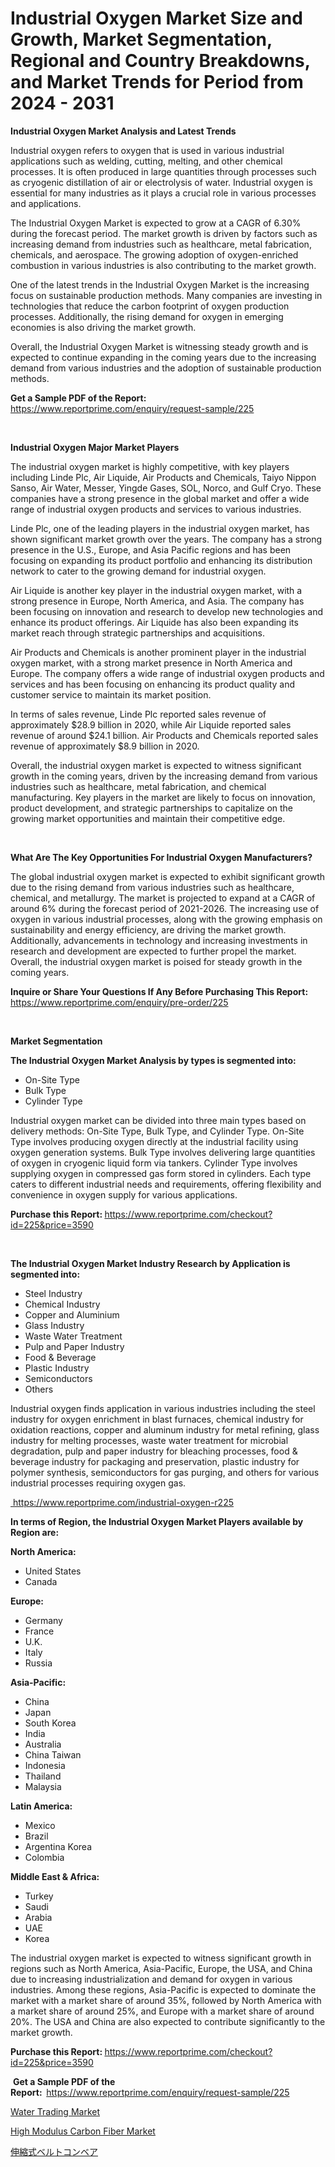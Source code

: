 <p><h1>Industrial Oxygen Market Size and Growth, Market Segmentation, Regional and Country Breakdowns, and Market Trends for Period from 2024 -  2031</h1></p><p><strong>Industrial Oxygen Market Analysis and Latest Trends</strong></p>
<p><p>Industrial oxygen refers to oxygen that is used in various industrial applications such as welding, cutting, melting, and other chemical processes. It is often produced in large quantities through processes such as cryogenic distillation of air or electrolysis of water. Industrial oxygen is essential for many industries as it plays a crucial role in various processes and applications.</p><p>The Industrial Oxygen Market is expected to grow at a CAGR of 6.30% during the forecast period. The market growth is driven by factors such as increasing demand from industries such as healthcare, metal fabrication, chemicals, and aerospace. The growing adoption of oxygen-enriched combustion in various industries is also contributing to the market growth.</p><p>One of the latest trends in the Industrial Oxygen Market is the increasing focus on sustainable production methods. Many companies are investing in technologies that reduce the carbon footprint of oxygen production processes. Additionally, the rising demand for oxygen in emerging economies is also driving the market growth.</p><p>Overall, the Industrial Oxygen Market is witnessing steady growth and is expected to continue expanding in the coming years due to the increasing demand from various industries and the adoption of sustainable production methods.</p></p>
<p><strong>Get a Sample PDF of the Report:&nbsp;</strong> <a href="https://www.reportprime.com/enquiry/request-sample/225">https://www.reportprime.com/enquiry/request-sample/225</a></p>
<p>&nbsp;</p>
<p><strong>Industrial Oxygen Major Market Players</strong></p>
<p><p>The industrial oxygen market is highly competitive, with key players including Linde Plc, Air Liquide, Air Products and Chemicals, Taiyo Nippon Sanso, Air Water, Messer, Yingde Gases, SOL, Norco, and Gulf Cryo. These companies have a strong presence in the global market and offer a wide range of industrial oxygen products and services to various industries.</p><p>Linde Plc, one of the leading players in the industrial oxygen market, has shown significant market growth over the years. The company has a strong presence in the U.S., Europe, and Asia Pacific regions and has been focusing on expanding its product portfolio and enhancing its distribution network to cater to the growing demand for industrial oxygen.</p><p>Air Liquide is another key player in the industrial oxygen market, with a strong presence in Europe, North America, and Asia. The company has been focusing on innovation and research to develop new technologies and enhance its product offerings. Air Liquide has also been expanding its market reach through strategic partnerships and acquisitions.</p><p>Air Products and Chemicals is another prominent player in the industrial oxygen market, with a strong market presence in North America and Europe. The company offers a wide range of industrial oxygen products and services and has been focusing on enhancing its product quality and customer service to maintain its market position.</p><p>In terms of sales revenue, Linde Plc reported sales revenue of approximately $28.9 billion in 2020, while Air Liquide reported sales revenue of around $24.1 billion. Air Products and Chemicals reported sales revenue of approximately $8.9 billion in 2020.</p><p>Overall, the industrial oxygen market is expected to witness significant growth in the coming years, driven by the increasing demand from various industries such as healthcare, metal fabrication, and chemical manufacturing. Key players in the market are likely to focus on innovation, product development, and strategic partnerships to capitalize on the growing market opportunities and maintain their competitive edge.</p></p>
<p>&nbsp;</p>
<p><strong>What Are The Key Opportunities For Industrial Oxygen Manufacturers?</strong></p>
<p><p>The global industrial oxygen market is expected to exhibit significant growth due to the rising demand from various industries such as healthcare, chemical, and metallurgy. The market is projected to expand at a CAGR of around 6% during the forecast period of 2021-2026. The increasing use of oxygen in various industrial processes, along with the growing emphasis on sustainability and energy efficiency, are driving the market growth. Additionally, advancements in technology and increasing investments in research and development are expected to further propel the market. Overall, the industrial oxygen market is poised for steady growth in the coming years.</p></p>
<p><strong>Inquire or Share Your Questions If Any Before Purchasing This Report:</strong> <a href="https://www.reportprime.com/enquiry/pre-order/225">https://www.reportprime.com/enquiry/pre-order/225</a></p>
<p>&nbsp;</p>
<p><strong>Market Segmentation</strong></p>
<p><strong>The Industrial Oxygen Market Analysis by types is segmented into:</strong></p>
<p><ul><li>On-Site Type</li><li>Bulk Type</li><li>Cylinder Type</li></ul></p>
<p><p>Industrial oxygen market can be divided into three main types based on delivery methods: On-Site Type, Bulk Type, and Cylinder Type. On-Site Type involves producing oxygen directly at the industrial facility using oxygen generation systems. Bulk Type involves delivering large quantities of oxygen in cryogenic liquid form via tankers. Cylinder Type involves supplying oxygen in compressed gas form stored in cylinders. Each type caters to different industrial needs and requirements, offering flexibility and convenience in oxygen supply for various applications.</p></p>
<p><strong>Purchase this Report:&nbsp;</strong><a href="https://www.reportprime.com/checkout?id=225&price=3590">https://www.reportprime.com/checkout?id=225&price=3590</a></p>
<p>&nbsp;</p>
<p><strong>The Industrial Oxygen Market Industry Research by Application is segmented into:</strong></p>
<p><ul><li>Steel Industry</li><li>Chemical Industry</li><li>Copper and Aluminium</li><li>Glass Industry</li><li>Waste Water Treatment</li><li>Pulp and Paper Industry</li><li>Food & Beverage</li><li>Plastic Industry</li><li>Semiconductors</li><li>Others</li></ul></p>
<p><p>Industrial oxygen finds application in various industries including the steel industry for oxygen enrichment in blast furnaces, chemical industry for oxidation reactions, copper and aluminum industry for metal refining, glass industry for melting processes, waste water treatment for microbial degradation, pulp and paper industry for bleaching processes, food & beverage industry for packaging and preservation, plastic industry for polymer synthesis, semiconductors for gas purging, and others for various industrial processes requiring oxygen gas.</p></p>
<p><a href="https://www.reportprime.com/industrial-oxygen-r225">&nbsp;https://www.reportprime.com/industrial-oxygen-r225</a></p>
<p><strong>In terms of Region, the Industrial Oxygen Market Players available by Region are:</strong></p>
<p>
    <p> <strong> North America: </strong>
        <ul>
            <li>United States</li>
            <li>Canada</li>
        </ul>
        </p> 
    <p> <strong> Europe: </strong>
        <ul>
            <li>Germany</li>
            <li>France</li>
            <li>U.K.</li>
            <li>Italy</li>
            <li>Russia</li>
        </ul>
        </p> 
    <p> <strong> Asia-Pacific: </strong>
        <ul>
            <li>China</li>
            <li>Japan</li>
            <li>South Korea</li>
            <li>India</li>
            <li>Australia</li>
            <li>China Taiwan</li>
            <li>Indonesia</li>
            <li>Thailand</li>
            <li>Malaysia</li>
        </ul>
        </p> 
    <p> <strong> Latin America: </strong>
        <ul>
            <li>Mexico</li>
            <li>Brazil</li>
            <li>Argentina Korea</li>
            <li>Colombia</li>
        </ul>
        </p> 
    <p> <strong> Middle East & Africa: </strong>
        <ul>
            <li>Turkey</li>
            <li>Saudi</li>
            <li>Arabia</li>
            <li>UAE</li>
            <li>Korea</li>
        </ul>
    </p>
    </p>
<p><p>The industrial oxygen market is expected to witness significant growth in regions such as North America, Asia-Pacific, Europe, the USA, and China due to increasing industrialization and demand for oxygen in various industries. Among these regions, Asia-Pacific is expected to dominate the market with a market share of around 35%, followed by North America with a market share of around 25%, and Europe with a market share of around 20%. The USA and China are also expected to contribute significantly to the market growth.</p></p>
<p><strong>Purchase this Report: </strong><a href="https://www.reportprime.com/checkout?id=225&price=3590">https://www.reportprime.com/checkout?id=225&price=3590</a></p>
<p>&nbsp;<strong>Get a Sample PDF of the Report:&nbsp;&nbsp;</strong><a href="https://www.reportprime.com/enquiry/request-sample/225">https://www.reportprime.com/enquiry/request-sample/225</a></p>
<p><strong></strong></p>
<p><p><a href="https://view.publitas.com/reportprime-1/water-trading-market-competitive-analysis-market-trends-and-forecast-to-2031/">Water Trading Market</a></p><p><a href="https://github.com/ElmoRunolfsson2023/Market-Research-Report-List-1/blob/main/high-modulus-carbon-fiber-market.md">High Modulus Carbon Fiber Market</a></p><p><a href="https://github.com/BrionnaBoyle/Market-Research-Report-List-1/blob/main/638920869879.md">伸縮式ベルトコンベア</a></p></p>